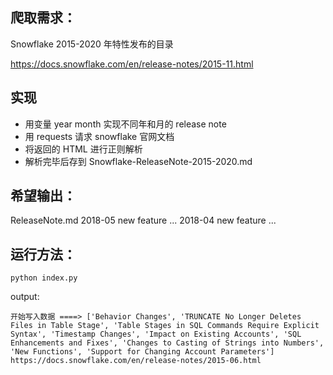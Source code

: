 
## 爬取需求：

Snowflake 2015-2020 年特性发布的目录

https://docs.snowflake.com/en/release-notes/2015-11.html

## 实现

- 用变量 year month 实现不同年和月的 release note
- 用 requests 请求 snowflake 官网文档
- 将返回的 HTML 进行正则解析
- 解析完毕后存到 Snowflake-ReleaseNote-2015-2020.md

## 希望输出：

ReleaseNote.md
2018-05
new feature ...
2018-04
new feature ...

## 运行方法：

```
python index.py
```

output:
```
开始写入数据 ====> ['Behavior Changes', 'TRUNCATE No Longer Deletes Files in Table Stage', 'Table Stages in SQL Commands Require Explicit Syntax', 'Timestamp Changes', 'Impact on Existing Accounts', 'SQL Enhancements and Fixes', 'Changes to Casting of Strings into Numbers', 'New Functions', 'Support for Changing Account Parameters']
https://docs.snowflake.com/en/release-notes/2015-06.html
```
